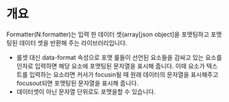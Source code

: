 개요
===

Formatter(N.formatter)는 입력 한 데이터 셋(array[json object]을 포맷팅하고 포맷팅된 데이터 셋을 반환해 주는 라이브러리입니다.

 * 룰셋 대신 data-format 속성으로 포맷 룰들이 선언된 요소들을 감싸고 있는 요소를 인자로 입력하면 해당 요소에 포맷팅된 문자열을 표시해 줍니다.
이때 요소가 텍스트를 입력하는 요소라면 커서가 focusin될 때 원래 데이터의 문자열을 표시해주고 focusout되면 포맷팅된 문자열을 표시해 줍니다.
 * 데이터셋이 아닌 문자열 단위로도 포맷을할 수 있습니다.